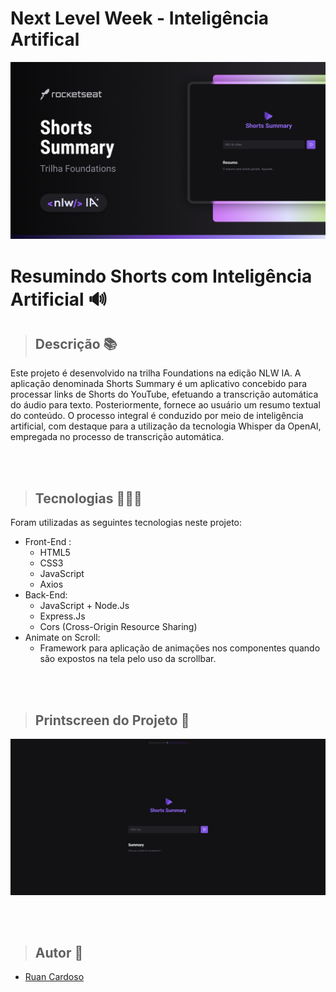 # Next Level Week - Inteligência Artifical

![Project Logo](./public/preview.png)
# Resumindo Shorts com Inteligência Artificial 🔊

> ## Descrição 📚
Este projeto é desenvolvido na trilha Foundations na edição NLW IA. A aplicação denominada Shorts Summary é um aplicativo concebido para processar links de Shorts do YouTube, efetuando a transcrição automática do áudio para texto. Posteriormente, fornece ao usuário um resumo textual do conteúdo. O processo integral é conduzido por meio de inteligência artificial, com destaque para a utilização da tecnologia Whisper da OpenAI, empregada no processo de transcrição automática.

<br>
<br>

> ## Tecnologias 👨🏾‍💻
Foram utilizadas as seguintes tecnologias neste projeto:
+ Front-End :
  -  HTML5
  -  CSS3
  -  JavaScript
  -  Axios
+ Back-End:
  - JavaScript + Node.Js
  - Express.Js
  - Cors (Cross-Origin Resource Sharing)
+ Animate on Scroll:
  - Framework para aplicação de animações nos componentes quando são expostos na tela pelo uso da scrollbar.

<br>
<br>

> ## Printscreen do Projeto 📸
![Project Interface](./public/nlwia.png)

<br>
<br>

> ## Autor 📝
+ [Ruan Cardoso](https://github.com/RuanCxrdoso)
